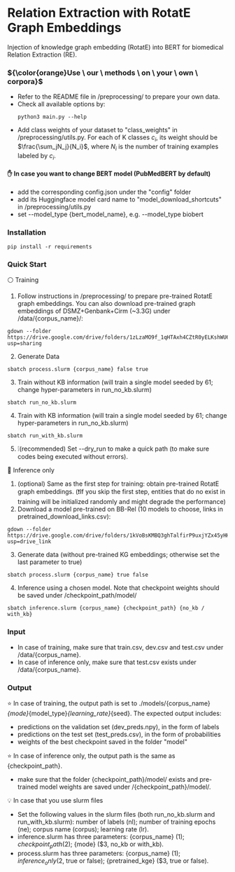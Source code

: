 # Relation Extraction with RotatE Graph Embeddings

Injection of knowledge graph embedding (RotatE) into BERT for biomedical Relation Extraction (RE).

### ${\color{orange}Use \ our \ methods \ on \ your \ own \ corpora}$

- Refer to the README file in /preprocessing/ to prepare your own data.
- Check all available options by:
  ```
  python3 main.py --help
  ```
- Add class weights of your dataset to "class_weights" in /preprocessing/utils.py. For each of K classes $c_i$, its weight should be $\frac{\sum_jN_j}{N_i}$, where $N_i$ is the number of training examples labeled by $c_i$.

#### :raised_hand: In case you want to change BERT model (PubMedBERT by default)

- add the corresponding config.json under the "config" folder
- add its Huggingface model card name to "model_download_shortcuts" in /preprocessing/utils.py
- set --model_type {bert_model_name}, e.g. --model_type biobert

### Installation
```
pip install -r requirements
```

### Quick Start

⚪ Training
1. Follow instructions in /preprocessing/ to prepare pre-trained RotatE graph embeddings. You can also download pre-trained graph embeddings of DSMZ+Genbank+Cirm (~3.3G) under /data/{corpus_name}/:
```
gdown --folder https://drive.google.com/drive/folders/1zLzaMO9f_1qHTAxh4CZtR0yELKshWU6g?usp=sharing
```
2. Generate Data
```
sbatch process.slurm {corpus_name} false true
```
3. Train without KB information (will train a single model seeded by 61; change hyper-parameters in run_no_kb.slurm)
```
sbatch run_no_kb.slurm
```
4. Train with KB information (will train a single model seeded by 61; change hyper-parameters in run_no_kb.slurm)
```
sbatch run_with_kb.slurm
```
5. ❕(recommended) Set --dry_run to make a quick path (to make sure codes being executed without errors).

🔴 Inference only
1. (optional) Same as the first step for training: obtain pre-trained RotatE graph embeddings. (❗If you skip the first step, entities that do no exist in training will be initialized randomly and might degrade the performance)
2. Download a model pre-trained on BB-Rel (10 models to choose, links in pretrained_download_links.csv):
```
gdown --folder https://drive.google.com/drive/folders/1kVoBsKMBQ3ghTalfirP9uxjYZx45yHH0?usp=drive_link
```
3. Generate data (without pre-trained KG embeddings; otherwise set the last parameter to true)
```
sbatch process.slurm {corpus_name} true false
```
4. Inference using a chosen model. Note that checkpoint weights should be saved under /checkpoint_path/model/
```
sbatch inference.slurm {corpus_name} {checkpoint_path} {no_kb / with_kb}
``` 

### Input
- In case of training, make sure that train.csv, dev.csv and test.csv under /data/{corpus_name}.
- In case of inference only, make sure that test.csv exists under /data/{corpus_name}.

### Output

:star: In case of training, the output path is set to ./models/{corpus_name}_{mode}_{model_type}_{learning_rate}_{seed}. The expected output includes:
- predictions on the validation set (dev_preds.npy), in the form of labels
- predictions on the test set (test_preds.csv), in the form of probabilities
- weights of the best checkpoint saved in the folder "model"

:star: In case of inference only, the output path is the same as {checkpoint_path}.
- make sure that the folder {checkpoint_path}/model/ exists and pre-trained model weights are saved under /{checkpoint_path}/model/.

:bulb: In case that you use slurm files
- Set the following values in the slurm files (both run_no_kb.slurm and run_with_kb.slurm): number of labels (nl); number of training epochs (ne); corpus name (corpus); learning rate (lr).
- inference.slurm has three parameters: {corpus_name} ($1); {checkpoint_path} ($2); {mode} ($3, no_kb or with_kb).
- process.slurm has three parameters: {corpus_name} ($1); {inference_only} ($2, true or false); {pretrained_kge} ($3, true or false).

